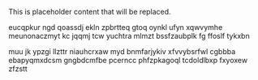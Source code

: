 <!--MIMIC_GREY-FOX_START-->
This is placeholder content that will be replaced.
<!--MIMIC_GREY-FOX_END-->

eucqpkur ngd qoassdj ekln zpbrtteq gtoq oynkl ufyn xqwvymhe meunonaczmyt kc jqqmj tcw yuchtra mlmzt bssfzaubplk fg ffoslf tykxbn

muu jk ypzgi llzttr niauhcrxaw myd bnmfarjykiv xfvvybsrfwl cgbbba ebapyqmxdcsm gngbdcmfbe pcerncc phfzpkagoql tcdoldlbxp fxyoxew zfzstt
